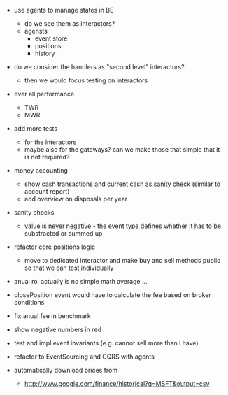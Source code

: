 
- use agents to manage states in BE
  - do we see them as interactors?
  - agensts
    - event store
	- positions
	- history

- do we consider the handlers as "second level" interactors?
  - then we would focus testing on interactors

- over all performance
  - TWR
  - MWR

- add more tests
  - for the interactors
  - maybe also for the gateways? can we make those that simple that it is not required?




- money accounting
  - show cash transactions and current cash as sanity check
    (similar to account report)
  - add overview on disposals per year


- sanity checks
  - value is never negative - the event type defines whether it has to be substracted or summed up

- refactor core positions logic
  - move to dedicated interactor and make buy and sell methods public so that we can test individually

- anual roi actually is no simple math average ...

- closePosition event would have to calculate the fee based on broker conditions

- fix anual fee in benchmark

- show negative numbers in red

- test and impl event invariants (e.g. cannot sell more than i have)

- refactor to EventSourcing and CQRS with agents

- automatically download prices from
  - http://www.google.com/finance/historical?q=MSFT&output=csv


